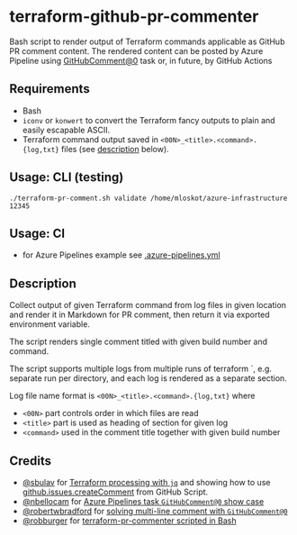 # terraform-github-pr-commenter

Bash script to render output of Terraform commands applicable as GitHub PR comment content.
The rendered content can be posted by Azure Pipeline using [GitHubComment@0]() task
or, in future, by GitHub Actions

## Requirements

- Bash
- `iconv` or `konwert` to convert the Terraform fancy outputs to plain and easily escapable ASCII.
- Terraform command output saved in `<00N>_<title>.<command>.{log,txt}` files (see [description](#description) below).

## Usage: CLI (testing)

```shell
./terraform-pr-comment.sh validate /home/mloskot/azure-infrastructure 12345
```

## Usage: CI

- for Azure Pipelines example see [.azure-pipelines.yml](.azure-pipelines.yml)

## Description

Collect output of given Terraform command from log files in given location
and render it in Markdown for PR comment,
then return it via exported environment variable.

The script renders single comment titled with given build number and command.

The script supports multiple logs from multiple runs of terraform <command>`,
e.g. separate run per directory, and each log is rendered as a separate section.

Log file name format is `<00N>_<title>.<command>.{log,txt}` where

- `<00N>` part controls order in which files are read
- `<title>` part is used as heading of section for given log
- `<command>` used in the comment title together with given build number

## Credits

- [@sbulav](https://github.com/sbulav) for [Terraform processing with `jq`](https://sbulav.github.io/terraform/terraform-vs-github-actions/)
   and showing how to use [github.issues.createComment](https://github.com/actions/github-script) from GitHub Script.
- [@nbellocam](https://github.com/nbellocam) for [Azure Pipelines task `GitHubComment@0` show case](https://medium.com/southworks/continuous-integration-for-smart-contracts-4a8b78d387c)
- [@robertwbradford](https://github.com/robertwbradford) for [solving multi-line comment with `GitHubComment@0`](https://stackoverflow.com/a/72277737/151641)
- [@robburger](https://github.com/robburger) for [terraform-pr-commenter scripted in Bash](https://github.com/robburger/terraform-pr-commenter/blob/10779c60059f0f099ef676a9dde158d646555473/entrypoint.sh)
